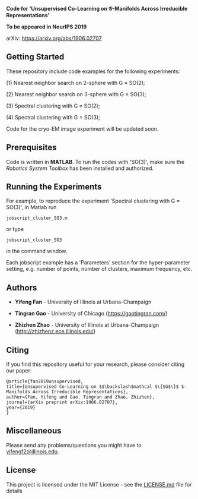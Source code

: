 **Code for 'Unsupervised Co-Learning on $\mathcal{G}$-Manifolds Across Irreducible Representations'** 

**To be appeared in NeurIPS 2019** 

arXiv: https://arxiv.org/abs/1906.02707

## Getting Started

These repository include code examples for the following experiments:

(1) Nearest neighbor search on 2-sphere with G = SO(2);

(2) Nearest neighbor search on 3-sphere with G = SO(3);

(3) Spectral clustering with G = SO(2);

(4) Spectral clustering with G = SO(3);

Code for the cryo-EM image experiment will be updated soon.


## Prerequisites
Code is written in **MATLAB**. To run the codes with 'SO(3)', make sure the _Robotics System Toolbox_ has been installed and authorized.

## Running the Experiments
For example, to reproduce the experiment 'Spectral clustering with G = SO(3)', in Matlab run 
~~~
jobscript_cluster_SO3.m 
~~~
or type 
~~~
jobscript_cluster_SO3
~~~
in the command window.

Each jobscript example has a 'Parameters' section for the hyper-parameter setting, e.g. number of points, number of clusters, maximum frequency, etc.  

## Authors

* **Yifeng Fan** - University of Illinois at Urbana-Champaign

* **Tingran Gao** - University of Chicago (https://gaotingran.com/)

* **Zhizhen Zhao** - University of Illinois at Urbana-Champaign (http://zhizhenz.ece.illinois.edu/)

## Citing
If you find this repository useful for your research, please consider citing our paper:

    @article{fan2019unsupervised,
    title={Unsupervised Co-Learning on $$\backslash$mathcal $\{$G$\}$ $-Manifolds Across Irreducible Representations},
    author={Fan, Yifeng and Gao, Tingran and Zhao, Zhizhen},
    journal={arXiv preprint arXiv:1906.02707},
    year={2019}
    }

## Miscellaneous

Please send any problems/questions you might have to <yifengf2@illinois.edu>.

## License

This project is licensed under the MIT License - see the [LICENSE.md](LICENSE.md) file for details

